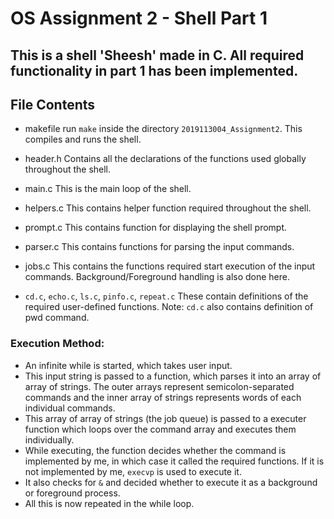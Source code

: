 # OS Assignment 2 - Shell Part 1
## This is a shell 'Sheesh' made in C. All required functionality in part 1 has been implemented.
## File Contents
- makefile
run `make` inside the directory `2019113004_Assignment2`. This compiles and runs the shell.

- header.h
Contains all the declarations of the functions used globally throughout the shell.
- main.c
This is the main loop of the shell.
- helpers.c
This contains helper function required throughout the shell.
-  prompt.c
This contains function for displaying the shell prompt.
- parser.c
This contains functions for parsing the input commands.
- jobs.c
This contains the functions required start execution of the input commands. Background/Foreground handling is also done here.
- `cd.c`, `echo.c`, `ls.c`, `pinfo.c`, `repeat.c`
These contain definitions  of the required user-defined functions. Note: `cd.c` also contains definition of pwd command.

### Execution Method:
- An infinite while is started, which takes user input.
- This input string is passed to a function, which parses it into an array of array of strings. The outer arrays represent semicolon-separated commands and the inner array of strings represents words of each individual commands.
- This array of array of strings (the job queue) is passed to a executer function which loops over the command array and executes them individually.
- While executing, the function decides whether the command is implemented by me, in which case it called the required functions. If it is not implemented by me, `execvp` is used to execute it. 
- It also checks for `&` and decided whether to execute it as a background or foreground process. 
- All this is now repeated in the while loop.
